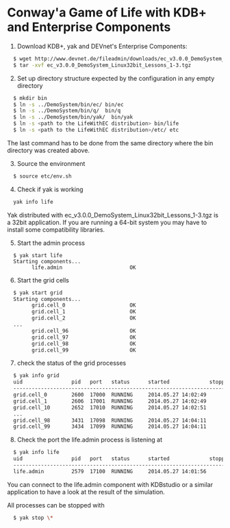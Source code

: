 Conway'a Game of Life with KDB+ and Enterprise Components
=========================================================

1. Download KDB+, yak and DEVnet's Enterprise Components:

```bash
  $ wget http://www.devnet.de/fileadmin/downloads/ec_v3.0.0_DemoSystem_Linux32bit_Lessons_1-3.tgz
  $ tar -xvf ec_v3.0.0_DemoSystem_Linux32bit_Lessons_1-3.tgz
```

2. Set up directory structure expected by the configuration in any empty directory

```bash
  $ mkdir bin
  $ ln -s ../DemoSystem/bin/ec/ bin/ec
  $ ln -s ../DemoSystem/bin/q/  bin/q
  $ ln -s ../DemoSystem/bin/yak/  bin/yak
  $ ln -s <path to the LifeWithEC distribution> bin/life
  $ ln -s <path to the LifeWithEC distribution>/etc/ etc
```
  The last command has to be done from the same directory where the bin directory was created above.

3. Source the environment

```bash
  $ source etc/env.sh
```

4. Check if yak is working

```bash
  yak info life
```
  Yak distributed with ec_v3.0.0_DemoSystem_Linux32bit_Lessons_1-3.tgz is a 32bit application. If you are running a 64-bit system you may have to install some compatibility libraries.


5. Start the admin process

```
  $ yak start life
  Starting components...                                                                                                                                                                                                                 
        life.admin                      OK    
```

6. Start the grid cells	

```bash
  $ yak start grid
  Starting components...                                                                                                    
        grid.cell_0                     OK
        grid.cell_1                     OK
        grid.cell_2                     OK
  ...
        grid.cell_96                    OK
        grid.cell_97                    OK
        grid.cell_98                    OK
        grid.cell_99                    OK
```

7. check the status of the grid processes

```bash
  $ yak info grid
  uid                pid   port   status      started             stopped            
  -----------------------------------------------------------------------------------
  grid.cell_0        2600  17000  RUNNING     2014.05.27 14:02:49                    
  grid.cell_1        2606  17001  RUNNING     2014.05.27 14:02:49                    
  grid.cell_10       2652  17010  RUNNING     2014.05.27 14:02:51
  ...
  grid.cell_98       3431  17098  RUNNING     2014.05.27 14:04:11                    
  grid.cell_99       3434  17099  RUNNING     2014.05.27 14:04:11
```

8. Check the port the life.admin process is listening at

```bash
  $ yak info life
  uid                pid   port   status      started             stopped            
  -----------------------------------------------------------------------------------
  life.admin         2579  17100  RUNNING     2014.05.27 14:01:56

```

You can connect to the life.admin component with KDBstudio or a similar application to have a look at the result of the simulation.

All processes can be stopped with
  
```bash
  $ yak stop \*
```

